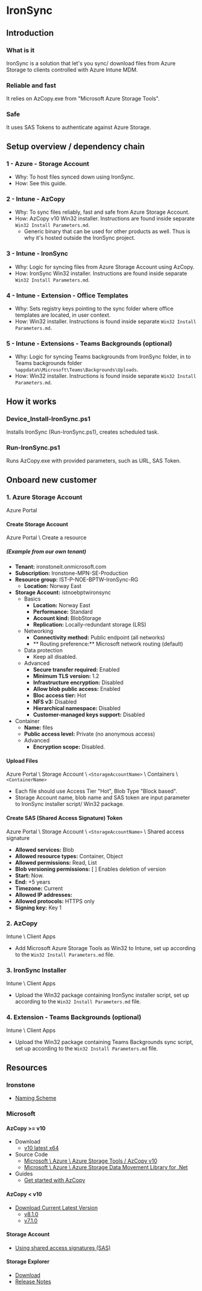# IronSync
## Introduction
### What is it
IronSync is a solution that let's you sync/ download files from Azure Storage to clients controlled with Azure Intune MDM.

### Reliable and fast
It relies on AzCopy.exe from "Microsoft Azure Storage Tools".

### Safe 
It uses SAS Tokens to authenticate against Azure Storage.



## Setup overview / dependency chain
### 1 - Azure - Storage Account
* Why: To host files synced down using IronSync.
* How: See this guide.

### 2 - Intune - AzCopy
* Why: To sync files reliably, fast and safe from Azure Storage Account.
* How: AzCopy v10 Win32 installer. Instructions are found inside separate ```Win32 Install Parameters.md```.
	* Generic binary that can be used for other products as well. Thus is why it's hosted outside the IronSync project.

### 3 - Intune - IronSync
* Why: Logic for syncing files from Azure Storage Account using AzCopy.
* How: IronSync Win32 installer. Instructions are found inside separate ```Win32 Install Parameters.md```.

### 4 - Intune - Extension - Office Templates
* Why: Sets registry keys pointing to the sync folder where office templates are located, in user context.
* How: Win32 installer. Instructions is found inside separate ```Win32 Install Parameters.md```.

### 5 - Intune - Extensions - Teams Backgrounds (optional)
* Why: Logic for syncing Teams backgrounds from IronSync folder, in to Teams backgrounds folder ```%appdata%\Microsoft\Teams\Backgrounds\Uploads```.
* How: Win32 installer. Instructions is found inside separate ```Win32 Install Parameters.md```.



## How it works
### Device_Install-IronSync.ps1
Installs IronSync (Run-IronSync.ps1), creates scheduled task.

### Run-IronSync.ps1
Runs AzCopy.exe with provided parameters, such as URL, SAS Token.



## Onboard new customer
### 1. Azure Storage Account
Azure Portal

#### Create Storage Account
Azure Portal \ Create a resource

##### (Example from our own tenant)
* **Tenant:** ironstoneit.onmicrosoft.com
* **Subscription:** Ironstone-MPN-SE-Production
* **Resource group:** IST-P-NOE-BPTW-IronSync-RG
  * **Location:** Norway East
* **Storage Account:** istnoebptwironsync
  * Basics
    * **Location:** Norway East
    * **Performance:** Standard
    * **Account kind:** BlobStorage
    * **Replication:** Locally-redundant storage (LRS)    
  * Networking
    * **Connectivity method:** Public endpoint (all networks)
    * ** Routing preference:** Microsoft network routing (default)
  * Data protection
    * Keep all disabled.
  * Advanced
    * **Secure transfer required:** Enabled
	* **Minimum TLS version:** 1.2
	* **Infrastructure encryption:** Disabled
	* **Allow blob public access:** Enabled
	* **Bloc access tier:** Hot
	* **NFS v3:** Disabled	
	* **Hierarchical namespace:** Disabled
	* **Customer-managed keys support:** Disabled
* Container
  * **Name:** files
  * **Public access level:** Private (no anonymous access)
  * Advanced
    * **Encryption scope:** Disabled.

#### Upload Files
Azure Portal \ Storage Account \ ```<StorageAccountName>``` \ Containers \ ```<ContainerName>```
  * Each file should use Access Tier "Hot", Blob Type "Block based".
  * Storage Account name, blob name and SAS token are input parameter to IronSync installer script/ Win32 package.

#### Create SAS (Shared Access Signature) Token
Azure Portal \ Storage Account \ ```<StorageAccountName>``` \ Shared access signature
* **Allowed services:** Blob
* **Allowed resource types:** Container, Object
* **Allowed permissions:** Read, List
* **Blob versioning permissions:** [ ] Enables deletion of version
* **Start:** Now.
* **End:** +5 years
* **Timezone:** Current
* **Allowed IP addresses:**
* **Allowed protocols:** HTTPS only
* **Signing key:** Key 1


### 2. AzCopy
Intune \ Client Apps
* Add Microsoft Azure Storage Tools as Win32 to Intune, set up according to the ```Win32 Install Parameters.md``` file.


### 3. IronSync Installer
Intune \ Client Apps
* Upload the Win32 package containing IronSync installer script, set up according to the ```Win32 Install Parameters.md``` file.


### 4. Extension - Teams Backgrounds (optional)
Intune \ Client Apps
* Upload the Win32 package containing Teams Backgrounds sync script, set up according to the ```Win32 Install Parameters.md``` file.



## Resources
### Ironstone
* [Naming Scheme](https://docs.ironstoneit.com/Azure/Governance/EN_Naming-convention.html)


### Microsoft
#### AzCopy >= v10
* Download
	* [v10 latest x64](https://aka.ms/downloadazcopy-v10-windows)
* Source Code
	* [Microsoft \ Azure \ Azure Storage Tools / AzCopy v10](https://github.com/Azure/azure-storage-azcopy)
	* [Microsoft \ Azure \ Azure Storage Data Movement Library for .Net](https://github.com/Azure/azure-storage-net-data-movement)
* Guides
	* [Get started with AzCopy](https://docs.microsoft.com/en-us/azure/storage/common/storage-use-azcopy-v10)

#### AzCopy < v10
* [Download Current Latest Version](http://aka.ms/downloadazcopy)
	* [v8.1.0](https://azcopy.azureedge.net/azcopy-8-1-0/MicrosoftAzureStorageAzCopy_netcore_x64.msi)
	* [v7.1.0](https://azcopy.azureedge.net/azcopy-7-1-0/MicrosoftAzureStorageTools.msi)	

#### Storage Account
* [Using shared access signatures (SAS)](https://docs.microsoft.com/en-us/azure/storage/common/storage-dotnet-shared-access-signature-part-1)

#### Storage Explorer
* [Download](https://github.com/microsoft/AzureStorageExplorer/releases)
* [Release Notes](https://docs.microsoft.com/en-us/azure/vs-azure-tools-storage-explorer-relnotes)
